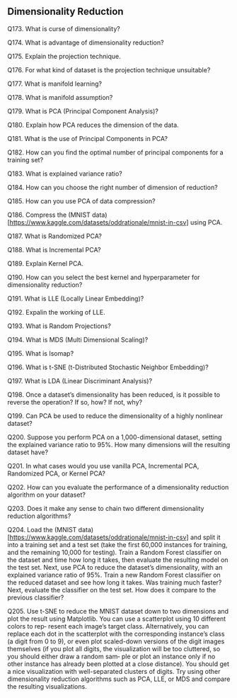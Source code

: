 ## Dimensionality Reduction

Q173. What is curse of dimensionality?

Q174. What is advantage of dimensionality reduction?

Q175. Explain the projection technique.

Q176. For what kind of dataset is the projection technique unsuitable?

Q177. What is manifold learning?

Q178. What is manifold assumption?

Q179. What is PCA (Principal Component Analysis)?

Q180. Explain how PCA reduces the dimension of the data.

Q181. What is the use of Principal Components in PCA?

Q182. How can you find the optimal number of principal components for a training set?

Q183. What is explained variance ratio?

Q184. How can you choose the right number of dimension of reduction?

Q185. How can you use PCA of data compression?

Q186. Compress the (MNIST data)[https://www.kaggle.com/datasets/oddrationale/mnist-in-csv] using PCA.

Q187. What is Randomized PCA?

Q188. What is Incremental PCA?

Q189. Explain Kernel PCA.

Q190. How can you select the best kernel and hyperparameter for dimensionality reduction?

Q191. What is LLE (Locally Linear Embedding)?

Q192. Expalin the working of LLE.

Q193. What is Random Projections?

Q194. What is MDS (Multi Dimensional Scaling)?

Q195. What is Isomap?

Q196. What is t-SNE (t-Distributed Stochastic Neighbor Embedding)?

Q197. What is LDA (Linear Discriminant Analysis)?

Q198. Once a dataset’s dimensionality has been reduced, is it possible to reverse the
operation? If so, how? If not, why?

Q199. Can PCA be used to reduce the dimensionality of a highly nonlinear dataset?

Q200. Suppose you perform PCA on a 1,000-dimensional dataset, setting the explained
variance ratio to 95%. How many dimensions will the resulting dataset have?

Q201. In what cases would you use vanilla PCA, Incremental PCA, Randomized PCA,
or Kernel PCA?

Q202. How can you evaluate the performance of a dimensionality reduction algorithm
on your dataset?

Q203. Does it make any sense to chain two different dimensionality reduction algorithms?

Q204. Load the (MNIST data)[https://www.kaggle.com/datasets/oddrationale/mnist-in-csv] and split it into a training set and a test set (take the first 60,000 instances for training, and the remaining 10,000 for testing). Train a Random Forest classifier on the dataset and time how long it takes, then evaluate the resulting model on the test set. Next, use PCA to reduce the dataset’s dimensionality, with an explained variance ratio of 95%. Train a new Random Forest classifier on the reduced dataset and see how long it takes. Was training much faster? Next, evaluate the classifier on the test set. How does it compare to the previous classifier?

Q205. Use t-SNE to reduce the MNIST dataset down to two dimensions and plot the
result using Matplotlib. You can use a scatterplot using 10 different colors to rep‐
resent each image’s target class. Alternatively, you can replace each dot in the
scatterplot with the corresponding instance’s class (a digit from 0 to 9), or even
plot scaled-down versions of the digit images themselves (if you plot all digits,
the visualization will be too cluttered, so you should either draw a random sam‐
ple or plot an instance only if no other instance has already been plotted at a
close distance). You should get a nice visualization with well-separated clusters of
digits. Try using other dimensionality reduction algorithms such as PCA, LLE, or
MDS and compare the resulting visualizations.
